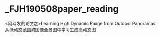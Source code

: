 # _FJH190508paper_reading
&lt;阿斗发的论文之>Learning High Dynamic Range from Outdoor Panoramas
从低动态范围的图像全景图中学习生成高动态图
